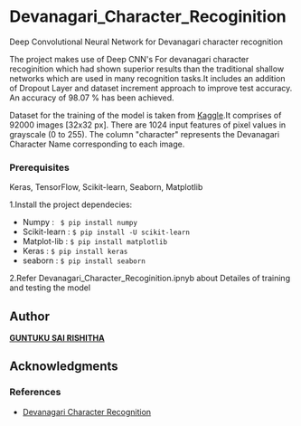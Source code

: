 # Devanagari_Character_Recoginition
Deep Convolutional Neural Network for Devanagari character recognition 

The project makes use of Deep CNN's For devanagari character recoginition 
which had shown superior results than the 
traditional shallow networks which are used in many recognition tasks.It includes an addition of Dropout Layer and dataset increment
approach to improve test accuracy.
An accuracy of 98.07 % has been achieved.


Dataset for the training of the model is taken from [Kaggle](https://www.kaggle.com/rishianand/devanagari-character-set).It comprises of 92000 images [32x32 px]. There are 1024 input features of pixel values in grayscale (0 to 255). The column "character" represents the Devanagari Character Name corresponding to each image.

### Prerequisites
 Keras, TensorFlow, Scikit-learn, Seaborn, Matplotlib
 
 1.Install the project dependecies:
- Numpy : ``` $ pip install numpy```
- Scikit-learn : ```$ pip install -U scikit-learn``` 
- Matplot-lib : ```$ pip install matplotlib```
- Keras : ```$ pip install keras```
- seaborn : ```$ pip install seaborn```

2.Refer Devanagari_Character_Recoginition.ipnyb about Detailes of training and testing the model 
  


## Author

**[GUNTUKU SAI RISHITHA](https://www.linkedin.com/in/madhukar-kolli-2a512916b/)**

## Acknowledgments
### References
- [Devanagari Character Recognition](http://ashokpant.github.io/publications/ashok_2015_deep.pdf)
